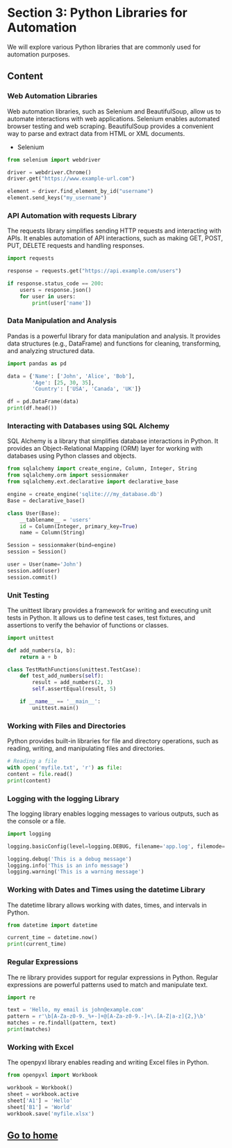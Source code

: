 # Section 3: Python Libraries for Automation
We will explore various Python libraries that are commonly used for automation purposes.

## Content

### Web Automation Libraries
Web automation libraries, such as Selenium and BeautifulSoup, allow us to automate interactions with web applications. Selenium enables automated browser testing and web scraping. BeautifulSoup provides a convenient way to parse and extract data from HTML or XML documents.

- Selenium

```python
from selenium import webdriver

driver = webdriver.Chrome()
driver.get("https://www.example-url.com")

element = driver.find_element_by_id("username")
element.send_keys("my_username")
```

### API Automation with requests Library
The requests library simplifies sending HTTP requests and interacting with APIs. It enables automation of API interactions, such as making GET, POST, PUT, DELETE requests and handling responses.

```python
import requests

response = requests.get("https://api.example.com/users")

if response.status_code == 200:
    users = response.json()
    for user in users:
        print(user['name'])
```

### Data Manipulation and Analysis
Pandas is a powerful library for data manipulation and analysis. It provides data structures (e.g., DataFrame) and functions for cleaning, transforming, and analyzing structured data.

```python
import pandas as pd

data = {'Name': ['John', 'Alice', 'Bob'],
        'Age': [25, 30, 35],
        'Country': ['USA', 'Canada', 'UK']}

df = pd.DataFrame(data)
print(df.head())
```

### Interacting with Databases using SQL Alchemy
SQL Alchemy is a library that simplifies database interactions in Python. It provides an Object-Relational Mapping (ORM) layer for working with databases using Python classes and objects.

```python
from sqlalchemy import create_engine, Column, Integer, String
from sqlalchemy.orm import sessionmaker
from sqlalchemy.ext.declarative import declarative_base

engine = create_engine('sqlite:///my_database.db')
Base = declarative_base()

class User(Base):
    __tablename__ = 'users'
    id = Column(Integer, primary_key=True)
    name = Column(String)

Session = sessionmaker(bind=engine)
session = Session()

user = User(name='John')
session.add(user)
session.commit()
```

### Unit Testing
The unittest library provides a framework for writing and executing unit tests in Python. It allows us to define test cases, test fixtures, and assertions to verify the behavior of functions or classes.

```python
import unittest

def add_numbers(a, b):
    return a + b

class TestMathFunctions(unittest.TestCase):
    def test_add_numbers(self):
        result = add_numbers(2, 3)
        self.assertEqual(result, 5)

    if __name__ == '__main__':
        unittest.main()
```

### Working with Files and Directories
Python provides built-in libraries for file and directory operations, such as reading, writing, and manipulating files and directories.

```python
# Reading a file
with open('myfile.txt', 'r') as file:
content = file.read()
print(content)
```

### Logging with the logging Library
The logging library enables logging messages to various outputs, such as the console or a file.

```python
import logging

logging.basicConfig(level=logging.DEBUG, filename='app.log', filemode='w')

logging.debug('This is a debug message')
logging.info('This is an info message')
logging.warning('This is a warning message')
```

### Working with Dates and Times using the datetime Library
The datetime library allows working with dates, times, and intervals in Python.

```python
from datetime import datetime

current_time = datetime.now()
print(current_time)
```

### Regular Expressions
The re library provides support for regular expressions in Python. Regular expressions are powerful patterns used to match and manipulate text.

```python
import re

text = 'Hello, my email is john@example.com'
pattern = r'\b[A-Za-z0-9._%+-]+@[A-Za-z0-9.-]+\.[A-Z|a-z]{2,}\b'
matches = re.findall(pattern, text)
print(matches)
```

### Working with Excel
The openpyxl library enables reading and writing Excel files in Python.

```python
from openpyxl import Workbook

workbook = Workbook()
sheet = workbook.active
sheet['A1'] = 'Hello'
sheet['B1'] = 'World'
workbook.save('myfile.xlsx')
```

## [Go to home](../README.md)
